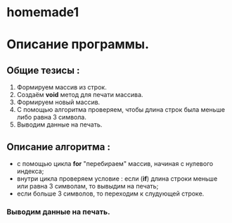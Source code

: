 # homemade1
# Описание программы.

## Общие тезисы :

1. Формируем массив из строк.
2. Создаём **void** метод для печати массива.
3. Формируем новый массив.
4. С помощью алгоритма проверяем, чтобы длина строк была меньше либо равна 3 символа.
5. Выводим данные на печать.

## Описание алгоритма :

* с помощью цикла **for** "перебираем" массив, начиная с нулевого индекса;
* внутри цикла проверяем условие : если (**if**) длина строки меньше или равна 3 символам, то вывыдим на печать;
*  если больше 3 символов, то переходим к слудующей строке.

### Выводим данные на печать.
